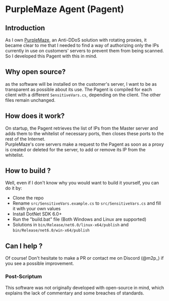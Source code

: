 # PurpleMaze Agent (Pagent)
## Introduction
As I own [PurpleMaze](https://purplemaze.net), an Anti-DDoS solution with rotating proxies, it became clear to me that I needed to find a way of authorizing only the IPs currently in use on customers' servers to prevent them from being scanned. So I developed this Pagent with this in mind.    

## Why open source?
as the software will be installed on the customer's server, I want to be as transparent as possible about its use. The Pagent is compiled for each client with a different `SensitiveVars.cs`, depending on the client.   The other files remain unchanged.  

## How does it work?
On startup, the Pagent retrieves the list of IPs from the Master server and adds them to the whitelist of necessary ports, then closes these ports to the rest of the Internet.  
PurpleMaze's core servers make a request to the Pagent as soon as a proxy is created or deleted for the server, to add or remove its IP from the whitelist.  

## How to build ?
Well, even if I don't know why you would want to build it yourself, you can do it by:
- Clone the repo
- Rename `src/SensitiveVars.example.cs` to `src/SensitiveVars.cs` and fill it with your own values
- Install DotNet SDK 6.0+
- Run the "build.bat" file (Both Windows and Linux are supported)
- Solutions in `bin/Release/net6.0/linux-x64/publish` and `bin/Release/net6.0/win-x64/publish`


## Can I help ?
Of course! Don't hesitate to make a PR or contact me on Discord (@m2p_) if you see a possible improvement.  

### Post-Scriptum
This software was not originally developed with open-source in mind, which explains the lack of commentary and some breaches of standards.
